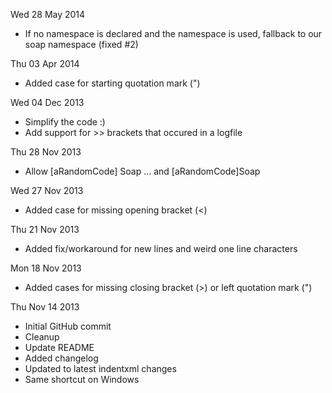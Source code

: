 Wed 28 May 2014
* If no namespace is declared and the namespace is used, fallback to our soap namespace (fixed #2)

Thu 03 Apr 2014
* Added case for starting quotation mark (")

Wed 04 Dec 2013
* Simplify the code :)
* Add support for >> brackets that occured in a logfile

Thu 28 Nov 2013
* Allow [aRandomCode] Soap ... and [aRandomCode]Soap

Wed 27 Nov 2013
* Added case for missing opening bracket (<)

Thu 21 Nov 2013
* Added fix/workaround for new lines and weird one line characters

Mon 18 Nov 2013
* Added cases for missing closing bracket (>) or left quotation mark (")

Thu Nov 14 2013
* Initial GitHub commit
* Cleanup
* Update README
* Added changelog
* Updated to latest indentxml changes
* Same shortcut on Windows
